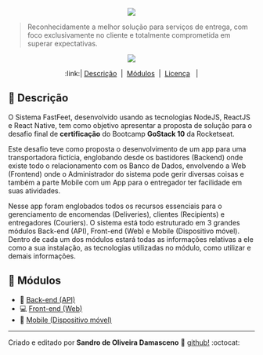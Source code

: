 <p align="center">
  <img src="https://i.imgur.com/b9HrmqJ.png">
</p>

> Reconhecidamente a melhor solução para serviços de entrega, com foco exclusivamente no cliente e totalmente comprometida em superar expectativas.

<p align="center">
  <img src="https://img.shields.io/badge/Version-0.1-blueviolet?style=plastic">
</p>

<p align="center">
:link:|&nbsp;<a href="#page_with_curl-Descrição">Descrição</a> &nbsp;|&nbsp; <a href="#file_folder-Módulos">Módulos</a> &nbsp;|&nbsp; <a href="https://github.com/SDamasceno-Dev/gostack10-fastfeet/blob/master/LICENSE.MD">Licença</a> &nbsp; |
</p>

## :page_with_curl: Descrição

O Sistema FastFeet, desenvolvido usando as tecnologias NodeJS, ReactJS e React Native, tem como objetivo apresentar a proposta de solução para o desafio final de **certificação** do Bootcamp **GoStack 10** da Rocketseat.

Este desafio teve como proposta o desenvolvimento de um app para uma transportadora fictícia, englobando desde os bastidores (Backend) onde existe todo o relacionamento com os Banco de Dados, envolvendo a Web (Frontend) onde o Administrador do sistema pode gerir diversas coisas e também a parte Mobile com um App para o entregador ter facilidade em suas atividades.

Nesse app foram englobados todos os recursos essenciais para o gerenciamento de encomendas (Deliveries), clientes (Recipients) e entregadores (Couriers).
O sistema está todo estruturado em 3 grandes módulos Back-end (API), Front-end (Web) e Mobile (Dispositivo móvel). Dentro de cada um dos módulos estará todas as informações relativas a ele como a sua instalação, as tecnologias utilizadas no módulo, como utilizar e demais informações.

## :file_folder: Módulos

- :wrench: <a href="https://github.com/SDamasceno-Dev/gostack-fastfeet-back_end">Back-end (API)</a>
- :computer: <a href="https://github.com/SDamasceno-Dev/gostasck-fastfeet-frontend">Front-end (Web)</a>
- :iphone: <a href="https://github.com/SDamasceno-Dev/gostack-fastfeet-mobile">Mobile (Dispositivo móvel)</a>

---
Criado e editado por **Sandro de Oliveira Damasceno** :space_invader: [github!](https://github.com/SDamasceno-Dev) :octocat: